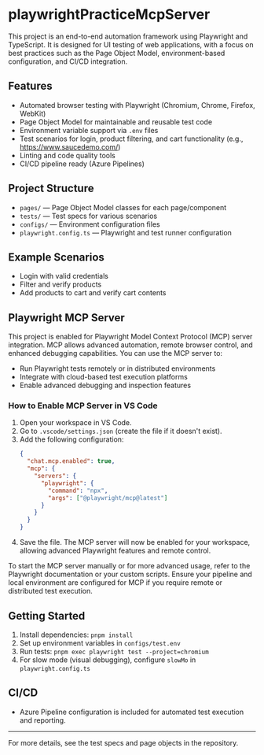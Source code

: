 # playwrightPracticeMcpServer

This project is an end-to-end automation framework using Playwright and TypeScript. It is designed for UI testing of web applications, with a focus on best practices such as the Page Object Model, environment-based configuration, and CI/CD integration.

## Features
- Automated browser testing with Playwright (Chromium, Chrome, Firefox, WebKit)
- Page Object Model for maintainable and reusable test code
- Environment variable support via `.env` files
- Test scenarios for login, product filtering, and cart functionality (e.g., https://www.saucedemo.com/)
- Linting and code quality tools
- CI/CD pipeline ready (Azure Pipelines)

## Project Structure
- `pages/` — Page Object Model classes for each page/component
- `tests/` — Test specs for various scenarios
- `configs/` — Environment configuration files
- `playwright.config.ts` — Playwright and test runner configuration

## Example Scenarios
- Login with valid credentials
- Filter and verify products
- Add products to cart and verify cart contents

## Playwright MCP Server
This project is enabled for Playwright Model Context Protocol (MCP) server integration. MCP allows advanced automation, remote browser control, and enhanced debugging capabilities. You can use the MCP server to:
- Run Playwright tests remotely or in distributed environments
- Integrate with cloud-based test execution platforms
- Enable advanced debugging and inspection features

### How to Enable MCP Server in VS Code
1. Open your workspace in VS Code.
2. Go to `.vscode/settings.json` (create the file if it doesn't exist).
3. Add the following configuration:
   ```json
   {
     "chat.mcp.enabled": true,
     "mcp": {
       "servers": {
         "playwright": {
           "command": "npx",
           "args": ["@playwright/mcp@latest"]
         }
       }
     }
   }
   ```
4. Save the file. The MCP server will now be enabled for your workspace, allowing advanced Playwright features and remote control.

To start the MCP server manually or for more advanced usage, refer to the Playwright documentation or your custom scripts. Ensure your pipeline and local environment are configured for MCP if you require remote or distributed test execution.

## Getting Started
1. Install dependencies: `pnpm install`
2. Set up environment variables in `configs/test.env`
3. Run tests: `pnpm exec playwright test --project=chromium`
4. For slow mode (visual debugging), configure `slowMo` in `playwright.config.ts`

## CI/CD
- Azure Pipeline configuration is included for automated test execution and reporting.

---

For more details, see the test specs and page objects in the repository.